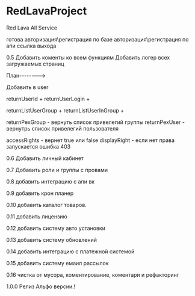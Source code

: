 # RedLavaProject
Red Lava All Service


готова
авторизация\регистрация по базе
авторизация\регистрация по апи
ссылка выхода



0.5
Добавить коменты ко всем функциям
Добавить логер всех загружаемых страниц


План-------->

Добавить в  user

returnUserId +
returnUserLogin +

returnListUserGroup +
returnListUserInGroup +

returnPexGroup - вернуть список привелегий группы
returnPexUser - вернутрь список привелегий пользователя

accessRights - вернет true или false
displayRight - если нет права запускается ошибка 403




0.6
Добавить личный кабинет

0.7
Добавить роли и группы с провами

0.8
добавить интеграцию с апи вк

0.9
добавить крон планер

0.10
добавить каталог товаров.

0.11
добавить лицензию

0.12
добавить систему авто установки

0.13
добавить систему обновлений

0.14
добавить интеграцию с платежной системой

0.15
добавить систему емаил рассылок

0.16
чистка от мусора, коментирование, коментари и рефакторинг

1.0.0 Релиз Альфо версии.!